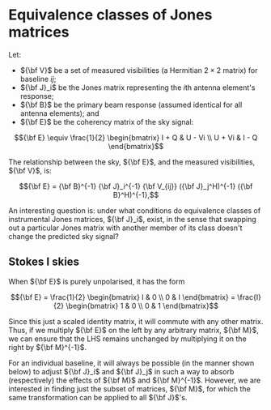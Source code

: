 # Equivalence classes of Jones matrices

Let:
- $`{\bf V}`$ be a set of measured visibilities (a Hermitian $`2 \times 2`$ matrix) for baseline $`ij`$;
- $`{\bf J}_i`$ be the Jones matrix representing the $`i`$th antenna element's response;
- $`{\bf B}`$ be the primary beam response (assumed identical for all antenna elements); and
- $`{\bf E}`$ be the coherency matrix of the sky signal:
```math
{\bf E} \equiv \frac{1}{2} \begin{bmatrix} I + Q & U - Vi \\ U + Vi & I - Q \end{bmatrix}
```

The relationship between the sky, $`{\bf E}`$, and the measured visibilities, $`{\bf V}`$, is:
```math
{\bf E} = {\bf B}^{-1} {\bf J}_i^{-1} {\bf V_{ij}} ({\bf J}_j^H)^{-1} ({\bf B}^H)^{-1},
```

An interesting question is: under what conditions do equivalence classes of instrumental Jones matrices, $`{\bf J}_i`$, exist, in the sense that swapping out a particular Jones matrix with another member of its class doesn't change the predicted sky signal?

## Stokes I skies

When $`{\bf E}`$ is purely unpolarised, it has the form
```math
{\bf E} = \frac{1}{2} \begin{bmatrix} I & 0 \\ 0 & I \end{bmatrix}
        = \frac{I}{2} \begin{bmatrix} 1 & 0 \\ 0 & 1 \end{bmatrix}
```
Since this just a scaled identity matrix, it will commute with any other matrix.
Thus, if we multiply $`{\bf E}`$ on the left by any arbitrary matrix, $`{\bf M}`$, we can ensure that the LHS remains unchanged by multiplying it on the right by $`{\bf M}^{-1}`$.

For an individual baseline, it will always be possible (in the manner shown below) to adjust $`{\bf J}_i`$ and $`{\bf J}_j`$ in such a way to absorb (respectively) the effects of $`{\bf M}`$ and $`{\bf M}^{-1}`$.
However, we are interested in finding just the subset of matrices, $`{\bf M}`$, for which the same transformation can be applied to all $`{\bf J}`$'s.
